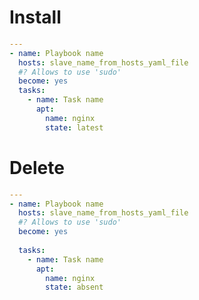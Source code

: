 #                Install

```yaml
---
- name: Playbook name
  hosts: slave_name_from_hosts_yaml_file
  #? Allows to use 'sudo'
  become: yes
  tasks:
    - name: Task name
      apt:
        name: nginx
        state: latest
```









# Delete

```yaml
---
- name: Playbook name
  hosts: slave_name_from_hosts_yaml_file
  #? Allows to use 'sudo'
  become: yes
  
  tasks:
    - name: Task name
      apt:
        name: nginx
        state: absent
```